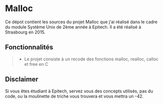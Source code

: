 Malloc
===================

Ce dépot contient les sources du projet Malloc que j'ai réalisé dans le cadre du module Système Unix de 2ème année à Epitech. Il a été réalisé à Strasbourg en 2015.

Fonctionnalités
-------------

> - Le projet consiste à un recode des fonctions malloc, realloc, calloc et free en C


Disclaimer
-------------

Si vous êtes étudiant à Epitech, servez vous des concepts utilisés, pas du code, ou la moulinette de triche vous trouvera et vous mettra un -42.